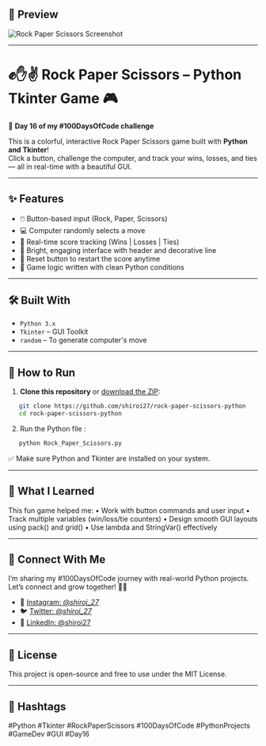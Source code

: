 ## 📸 Preview
![Rock Paper Scissors Screenshot](https://github.com/user-attachments/assets/6181909d-6c25-4a8e-b162-7dc745e78e81)


---

# ✊✋✌️ Rock Paper Scissors – Python Tkinter Game 🎮  
🚀 **Day 16 of my #100DaysOfCode challenge**

This is a colorful, interactive Rock Paper Scissors game built with **Python and Tkinter**!  
Click a button, challenge the computer, and track your wins, losses, and ties — all in real-time with a beautiful GUI.

---

## ✨ Features
- 🖱️ Button-based input (Rock, Paper, Scissors)
- 💻 Computer randomly selects a move
- 🧮 Real-time score tracking (Wins | Losses | Ties)
- 🎨 Bright, engaging interface with header and decorative line
- 🔁 Reset button to restart the score anytime
- 🧠 Game logic written with clean Python conditions

---

## 🛠️ Built With
- `Python 3.x`
- `Tkinter` – GUI Toolkit
- `random` – To generate computer's move

---

## 🚀 How to Run

1. **Clone this repository** or [download the ZIP](https://github.com/shiroi27/rock-paper-scissors-python):
```bash
   git clone https://github.com/shiroi27/rock-paper-scissors-python
   cd rock-paper-scissors-python
```
2. Run the Python file :
```bash
   python Rock_Paper_Scissors.py
```


✅ Make sure Python and Tkinter are installed on your system.

---

## 🧠 What I Learned

This fun game helped me:
• Work with button commands and user input
• Track multiple variables (win/loss/tie counters)
• Design smooth GUI layouts using pack() and grid()
• Use lambda and StringVar() effectively

---

## 🤝 Connect With Me

I’m sharing my #100DaysOfCode journey with real-world Python projects.
Let’s connect and grow together! 🌱✨

- 📸 [Instagram: @_shiroi_27_](https://instagram.com/_shiroi_27_)
- 🐦 [Twitter: @_shiroi_27_](https://twitter.com/_shiroi_27_)
- 💼 [LinkedIn: @shiroi27](https://linkedin.com/in/shiroi27)

---

## 📜 License

This project is open-source and free to use under the MIT License.

---

## 📌 Hashtags

#Python #Tkinter #RockPaperScissors #100DaysOfCode #PythonProjects #GameDev #GUI #Day16
